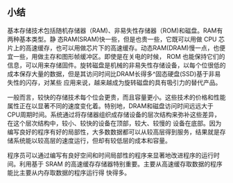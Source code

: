 ## 小结

​		基本存储技术包括随机存储器（RAM)、非易失性存储器（ROM)和磁盘。RAM有两种基本类型。静 态RAM(SRAM)快一些，但是也贵一些，它既可以用做 CPU 芯片上的高速缓存，也可以用做芯片下的高速缓存。动态RAM(DRAM)慢一点，也便宜一些，用做主存和图形帧缓冲区。即使是在关电的时候， ROM 也能保持它们的信息，可以用来存储固件。旋转磁盘是机械的非易失性存储设备，以每个位很低的成本保存大量的数据，但是其访问时间比DRAM长得多^固态硬盘(SSD)基于非易失性的闪存，对某些 应用来说，越来越成为旋转磁盘的具有吸引力的替代产品。

​		一般而言，较快的存储技术每个位会更贵，而且容量更小。这些技术的价格和性能属性正在以显著不同的速度变化着。特别地，DRAM和磁盘访问时间远远大于CPU周期时间。系统通过将存储器组织成存储设备的层次结构来弥补这些差异，在这个层次结构中，较小、较快的设备在顶部，较大、较慢的 设备在底部。因为编写良好的程序有好的局部性，大多数数据都可以从较高层得到服务，结果就是存储系统能以较高层的速度运行，但却有较低层的成本和容量。

​		程序员可以通过编写有良好空间和时间局部性的程序来显著地改进程序的运行时间。利用基于 SRAM 的高速缓存存储器特别重要。主要从高速缓存取数据的程序能比主要从内存取数据的程序运行得 快得多。